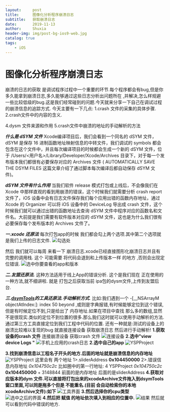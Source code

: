```yaml
---
layout:     post
title:      图像化分析程序崩溃日志 
subtitle:   获取崩溃日志
date:       2019-11-13
author:     Shuxia
header-img: img/post-bg-ios9-web.jpg
catalog: true
tags:
    - iOS
---
```

# 图像化分析程序崩溃日志
崩溃的日志的获取 是调试程序过程中一个重要的环节.每个程序都会有bug,但是你多久能拿到崩溃日志,多久能够通过这些日志分析出问题所在 ,并解决,怎么样规避一些比较低级的bug.这是我们经常碰到的问题.今天就来分享一下自己在调试过程的崩溃信息的追踪方式.
今天主要有一下几点:
1.crash 文件的采集的具体步骤.
2.crash文件中的内容的含义.

4.dysm 文件来源和作用
5.crash文件中崩溃的地址的手动解析的方法

_**什么是 dSYM 文件**_
Xcode编译项目后，我们会看到一个同名的 dSYM 文件，dSYM 是保存 16 进制函数地址映射信息的中转文件，我们调试的 symbols 都会包含在这个文件中，并且每次编译项目的时候都会生成一个新的 dSYM 文件，位于 /Users/<用户名>/Library/Developer/Xcode/Archives 目录下，对于每一个发布版本我们都很有必要保存对应的 Archives 文件 ( AUTOMATICALLY SAVE THE DSYM FILES 这篇文章介绍了通过脚本每次编译后都自动保存 dSYM 文件)。

**_dSYM 文件有什么作用_**
当我们软件 release 模式打包或上线后，不会像我们在 Xcode 中那样直观的看到用崩溃的错误，这个时候我们就需要分析 crash report 文件了，iOS 设备中会有日志文件保存我们每个应用出错的函数内存地址，通过 Xcode 的 Organizer 可以将 iOS 设备中的 DeviceLog 导出成 crash 文件，这个时候我们就可以通过出错的函数地址去查询 dSYM 文件中程序对应的函数名和文件名。大前提是我们需要有软件版本对应的 dSYM 文件，这也是为什么我们很有必要保存每个发布版本的 Archives 文件了。



***一.xcode 还原法***
每次打包app的时候 我们都会勾上两个选项.其中第二个选项就是我们上传的日志文件.
![勾选处](img/blogImage/15446634260311/%E5%8B%BE%E9%80%89%E5%A4%84.png)

然后 我们就可以每周 来看一下 崩溃日志.xcode已经直接图形化崩溃日志并且有完整的调用栈. 这个 可能需要 将代码会退到和上传版本一样 的地方 ,否则会出现定位错误.
![选中你要查看的app和版本](img/blogImage/15446634260311/%E9%80%89%E4%B8%AD%E4%BD%A0%E8%A6%81%E6%9F%A5%E7%9C%8B%E7%9A%84app%E5%92%8C%E7%89%88%E6%9C%AC.png)


***二.友盟还原法.***
这种方法适用于线上App的错误分析.
这个是我们现在 正在使用的一种方法,就不细讲啦.
就是 打包之后获取当前 ipa包的dysm文件,上传到友盟后台.

***三.[dsymTools](https://github.com/answer-huang/dSYMTools)的工具还原法.手动解析方式.***
比如:我们遇到一个 -[__NSArrayM objectAtIndex:]: index 50 beyond ,或则是字典报错,有时候能够定位到这个错误,但是有时候定位不到,只是给出了 内存地址.如果在项目中查找 那么多的数组,显然不是很现实.类似的定位不到位置的很多.那么我们这时就可以使用手动解析的方法.通过第三方工具直接定位到我们工程中代码的位置.
还有一种就是:测试的设备上的崩溃比较难以复现的bug  就直接连接设备 获取崩溃日志 然后进行手动解析!
**1.获取设备的crash 文件**
连接崩溃设备 获取crash 文件
![连接设备](img/blogImage/15446634260311/%E8%BF%9E%E6%8E%A5%E8%AE%BE%E5%A4%87.png)
**2.选中"view device Logs "**
![手机上应用的crash日志](img/blogImage/15446634260311/%E6%89%8B%E6%9C%BA%E4%B8%8A%E5%BA%94%E7%94%A8%E7%9A%84crash%E6%97%A5%E5%BF%97.png)
**2.选中自己的app**
![YSPProject](img/blogImage/15446634260311/YSPProject.png)

**3.找到崩溃信息以工程名子开头的地方.后面的地址就是崩溃信息的内存地址**
![YSPProject](img/blogImage/15446634260311/YSPProject.png)
这里会有 两个地址
1>.sliderAddress
**0x104450000**
2>.错误信息内存地址
*0x104750c2c*
比如圈中的第一行地址:
4   YSPProject              *0x104750c2c* **0x104450000** + 3148844
前面的是内存地址  后面的是sliderAddress
**4.获取对应版本的dym 文件.可以直接将打包出来的xcodeArchive文件拖入到dsymTools窗口里面,可以同是拖多个但是 不能重名.(目前 会自动检索你的本地xcodeArchive文件):如下**
![工具界面](img/blogImage/15446634260311/%E5%B7%A5%E5%85%B7%E7%95%8C%E9%9D%A2.png)
**3.然后选择你的cpu类型**
![选中之后的界面](img/blogImage/15446634260311/%E9%80%89%E4%B8%AD%E4%B9%8B%E5%90%8E%E7%9A%84%E7%95%8C%E9%9D%A2.png)
**4.然后把 赋值 的地址依次填入到相应的位置中.**
![结果](img/blogImage/15446634260311/%E7%BB%93%E6%9E%9C.png)
然后就可以看到代码中错误的地方.
